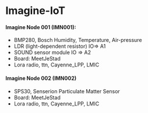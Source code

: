 # Imagine-IoT

#### Imagine Node 001 (IMN001):
* BMP280, Bosch Humidity, Temperature, Air-pressure
* LDR (light-dependent resistor) IO=> A1
* SOUND sensor module IO => A2
* Board: MeetJeStad
* Lora radio, ttn, Cayenne_LPP, LMIC

#### Imagine Node 002 (IMN002)
* SPS30, Senserion Particulate Matter Sensor
* Board: MeetJeStad
* Lora radio, ttn, Cayenne_LPP, LMIC
 
